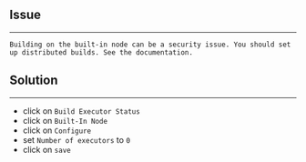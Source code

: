 
## Issue
---
```
Building on the built-in node can be a security issue. You should set up distributed builds. See the documentation.
```

## Solution
---
- click on `Build Executor Status`
- click on `Built-In Node`
- click on `Configure`
- set `Number of executors` to `0`
- click on `save`
